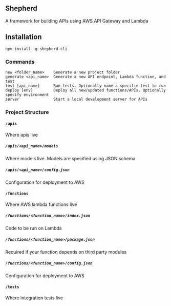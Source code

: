 ## Shepherd

A framework for building APIs using AWS API Gateway and Lambda

## Installation

`npm install -g shepherd-cli`

### Commands

```
new <folder_name>    Generate a new project folder
generate <api_name>  Generate a new API endpoint, Lambda function, and test
test [api_name]      Run tests. Optionally name a specific test to run
deploy [env]         Deploy all new/updated functions/APIs. Optionally specify environment
server               Start a local development server for APIs
```

### Project Structure

#### `/apis`

Where apis live

##### `/apis/<api_name>/models`

Where models live. Models are specified using JSON schema

##### `/apis/<api_name>/config.json`

Configuration for deployment to AWS

#### `/functions`

Where AWS lambda functions live

##### `/functions/<function_name>/index.json`

Code to be run on Lambda

##### `/functions/<function_name>/package.json`

Required if your function depends on third party modules

##### `/functions/<function_name>/config.json`

Configuration for deployment to AWS

#### `/tests`

Where integration tests live
